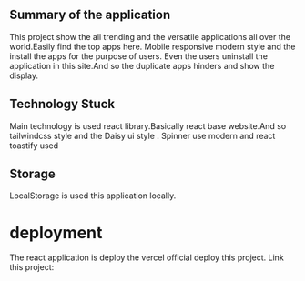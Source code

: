  ## Summary of the application
 This project show the all trending and the versatile applications all over the world.Easily find the top apps here.
 Mobile responsive modern style and the install the apps for the purpose of users.
 Even the users uninstall the application in this site.And so the duplicate apps hinders and  show the display.

 ## Technology Stuck 
 Main technology is used react library.Basically react base website.And so tailwindcss style and the Daisy ui style .
 Spinner use modern and react toastify used

 ## Storage
 LocalStorage is used this application locally.
 # deployment
 The react application is deploy the vercel official deploy this project.
 Link this project: